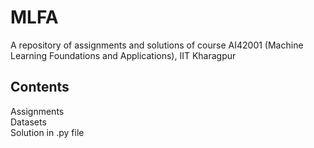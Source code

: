 # MLFA
A repository of assignments and solutions of course AI42001 (Machine Learning Foundations and Applications), IIT Kharagpur
## Contents
Assignments  
Datasets  
Solution in .py file
